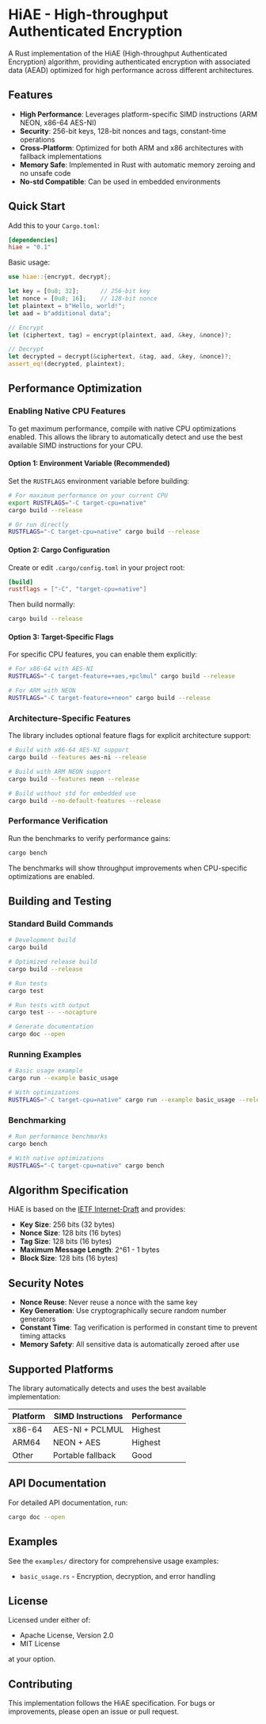 # HiAE - High-throughput Authenticated Encryption

A Rust implementation of the HiAE (High-throughput Authenticated Encryption) algorithm, providing authenticated encryption with associated data (AEAD) optimized for high performance across different architectures.

## Features

- **High Performance**: Leverages platform-specific SIMD instructions (ARM NEON, x86-64 AES-NI)
- **Security**: 256-bit keys, 128-bit nonces and tags, constant-time operations
- **Cross-Platform**: Optimized for both ARM and x86 architectures with fallback implementations
- **Memory Safe**: Implemented in Rust with automatic memory zeroing and no unsafe code
- **No-std Compatible**: Can be used in embedded environments

## Quick Start

Add this to your `Cargo.toml`:

```toml
[dependencies]
hiae = "0.1"
```

Basic usage:

```rust
use hiae::{encrypt, decrypt};

let key = [0u8; 32];      // 256-bit key
let nonce = [0u8; 16];    // 128-bit nonce
let plaintext = b"Hello, world!";
let aad = b"additional data";

// Encrypt
let (ciphertext, tag) = encrypt(plaintext, aad, &key, &nonce)?;

// Decrypt
let decrypted = decrypt(&ciphertext, &tag, aad, &key, &nonce)?;
assert_eq!(decrypted, plaintext);
```

## Performance Optimization

### Enabling Native CPU Features

To get maximum performance, compile with native CPU optimizations enabled. This allows the library to automatically detect and use the best available SIMD instructions for your CPU.

#### Option 1: Environment Variable (Recommended)

Set the `RUSTFLAGS` environment variable before building:

```bash
# For maximum performance on your current CPU
export RUSTFLAGS="-C target-cpu=native"
cargo build --release

# Or run directly
RUSTFLAGS="-C target-cpu=native" cargo build --release
```

#### Option 2: Cargo Configuration

Create or edit `.cargo/config.toml` in your project root:

```toml
[build]
rustflags = ["-C", "target-cpu=native"]
```

Then build normally:

```bash
cargo build --release
```

#### Option 3: Target-Specific Flags

For specific CPU features, you can enable them explicitly:

```bash
# For x86-64 with AES-NI
RUSTFLAGS="-C target-feature=+aes,+pclmul" cargo build --release

# For ARM with NEON
RUSTFLAGS="-C target-feature=+neon" cargo build --release
```

### Architecture-Specific Features

The library includes optional feature flags for explicit architecture support:

```bash
# Build with x86-64 AES-NI support
cargo build --features aes-ni --release

# Build with ARM NEON support  
cargo build --features neon --release

# Build without std for embedded use
cargo build --no-default-features --release
```

### Performance Verification

Run the benchmarks to verify performance gains:

```bash
cargo bench
```

The benchmarks will show throughput improvements when CPU-specific optimizations are enabled.

## Building and Testing

### Standard Build Commands

```bash
# Development build
cargo build

# Optimized release build
cargo build --release

# Run tests
cargo test

# Run tests with output
cargo test -- --nocapture

# Generate documentation
cargo doc --open
```

### Running Examples

```bash
# Basic usage example
cargo run --example basic_usage

# With optimizations
RUSTFLAGS="-C target-cpu=native" cargo run --example basic_usage --release
```

### Benchmarking

```bash
# Run performance benchmarks
cargo bench

# With native optimizations
RUSTFLAGS="-C target-cpu=native" cargo bench
```

## Algorithm Specification

HiAE is based on the [IETF Internet-Draft](https://github.com/hiae-aead/draft-pham-hiae) and provides:

- **Key Size**: 256 bits (32 bytes)
- **Nonce Size**: 128 bits (16 bytes) 
- **Tag Size**: 128 bits (16 bytes)
- **Maximum Message Length**: 2^61 - 1 bytes
- **Block Size**: 128 bits (16 bytes)

## Security Notes

- **Nonce Reuse**: Never reuse a nonce with the same key
- **Key Generation**: Use cryptographically secure random number generators
- **Constant Time**: Tag verification is performed in constant time to prevent timing attacks
- **Memory Safety**: All sensitive data is automatically zeroed after use

## Supported Platforms

The library automatically detects and uses the best available implementation:

| Platform | SIMD Instructions | Performance |
|----------|------------------|-------------|
| x86-64 | AES-NI + PCLMUL | Highest |
| ARM64 | NEON + AES | Highest |
| Other | Portable fallback | Good |

## API Documentation

For detailed API documentation, run:

```bash
cargo doc --open
```

## Examples

See the `examples/` directory for comprehensive usage examples:

- `basic_usage.rs` - Encryption, decryption, and error handling

## License

Licensed under either of:

- Apache License, Version 2.0
- MIT License

at your option.

## Contributing

This implementation follows the HiAE specification. For bugs or improvements, please open an issue or pull request.
